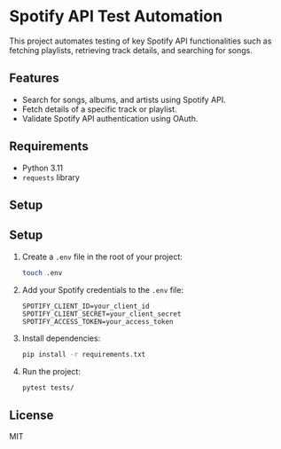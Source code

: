 # Spotify API Test Automation

This project automates testing of key Spotify API functionalities such as fetching playlists, retrieving track details, and searching for songs.

## Features
- Search for songs, albums, and artists using Spotify API.
- Fetch details of a specific track or playlist.
- Validate Spotify API authentication using OAuth.

## Requirements
- Python 3.11
- `requests` library

## Setup

## Setup

1. Create a `.env` file in the root of your project:

    ```bash
    touch .env
    ```

2. Add your Spotify credentials to the `.env` file:

    ```plaintext
    SPOTIFY_CLIENT_ID=your_client_id
    SPOTIFY_CLIENT_SECRET=your_client_secret
    SPOTIFY_ACCESS_TOKEN=your_access_token
    ```

3. Install dependencies:

    ```bash
    pip install -r requirements.txt
    ```

4. Run the project:

    ```bash
    pytest tests/
    ```

## License
MIT
